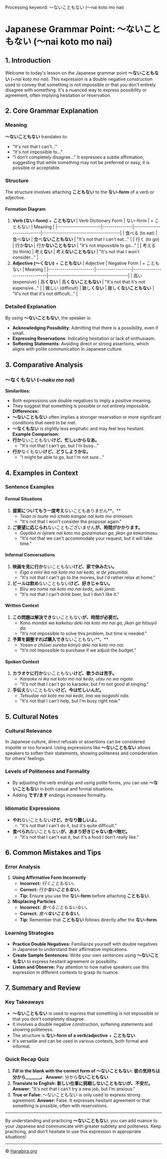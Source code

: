 Processing keyword: ～ないこともない (〜nai koto mo nai)
# Japanese Grammar Point: ～ないこともない (〜nai koto mo nai)

## 1. Introduction
Welcome to today's lesson on the Japanese grammar point **～ないこともない** (*~nai koto mo nai*). This expression is a double negative construction used to convey that something is not impossible or that you don't entirely disagree with something. It's a nuanced way to express possibility or agreement, often implying hesitation or reservation.
## 2. Core Grammar Explanation
### Meaning
**～ないこともない** translates to:
- "It's not that I can't..."
- "It's not impossible to..."
- "I don't completely disagree..."
It expresses a subtle affirmation, suggesting that while something may not be preferred or easy, it is possible or acceptable.
### Structure
The structure involves attaching **こともない** to the **ない-form** of a verb or adjective.
#### Formation Diagram
1. **Verb (ない-form)** + **こともない**
   | Verb Dictionary Form | ない-form     | + こともない               | Meaning                               |
   |----------------------|---------------|---------------------------|---------------------------------------|
   | 食べる (to eat)       | 食べ**ない**    | 食べ**ないこともない**      | "It's not that I can't eat..."        |
   | 行く (to go)         | 行か**ない**    | 行か**ないこともない**      | "It's not impossible to go..."        |
   | 考える (to think)    | 考え**ない**    | 考え**ないこともない**      | "It's not that I won't consider..."   |
2. **Adjective (～くない)** + **こともない**
   | Adjective             | Negative Form    | + こともない                   | Meaning                                |
   |-----------------------|------------------|-------------------------------|----------------------------------------|
   | 高い (expensive)       | 高**くない**      | 高**くないこともない**        | "It's not that it's not expensive..."  |
   | 難しい (difficult)     | 難し**くない**    | 難し**くないこともない**      | "It's not that it's not difficult..."  |
### Detailed Explanation
By using **～ないこともない**, the speaker is:
- **Acknowledging Possibility**: Admitting that there is a possibility, even if small.
- **Expressing Reservations**: Indicating hesitation or lack of enthusiasm.
- **Softening Statements**: Avoiding direct or strong assertions, which aligns with polite communication in Japanese culture.
## 3. Comparative Analysis
### ～なくもない (*~naku mo nai*)
**Similarities:**
- Both expressions use double negatives to imply a positive meaning.
- They suggest that something is possible or not entirely impossible.
**Differences:**
- **～ないこともない** often implies a stronger reservation or more significant conditions that need to be met.
- **～なくもない** is slightly less emphatic and may feel less hesitant.
**Example Comparison:**
- **行か**ないこともない**けど、忙しいからなあ。**
  - "It's not that I can't go, but I'm busy..."
- **行か**なくもない**けど、どうしようかな。**
  - "I might be able to go, but I'm not sure..."
## 4. Examples in Context
### Sentence Examples
#### Formal Situations
1. **提案についてもう一度考え**ないこともありません**。**
   - *Teian ni tsuite mō ichido kangae nai koto mo arimasen.*
   - "It's not that I won't consider the proposal again."
2. **ご要望に応じられ**ないこともございません**が、時間がかかります。**
   - *Goyōbō ni ōjirare nai koto mo gozaimasen ga, jikan ga kakarimasu.*
   - "It's not that we can't accommodate your request, but it will take time."
#### Informal Conversations
1. **映画を見に行か**ないこともない**けど、家で休みたい。**
   - *Eiga o mini ika nai koto mo nai kedo, ie de yasumitai.*
   - "It's not that I can't go to the movies, but I'd rather relax at home."
2. **ビールは飲め**ないこともない**けど、好きじゃない。**
   - *Bīru wa nome nai koto mo nai kedo, suki janai.*
   - "It's not that I can't drink beer, but I don't like it."
#### Written Context
1. **この問題は解決でき**ないこともない**が、時間が必要だ。**
   - *Kono mondai wa kaiketsu deki nai koto mo nai ga, jikan ga hitsuyō da.*
   - "It's not impossible to solve this problem, but time is needed."
2. **予算を調整すれば購入でき**ないこともない**。**
   - *Yosan o chōsei sureba kōnyū deki nai koto mo nai.*
   - "It's not impossible to purchase if we adjust the budget."
#### Spoken Context
1. **カラオケに行か**ないこともない**けど、歌うのは苦手。**
   - *Karaoke ni ika nai koto mo nai kedo, utau no wa nigate.*
   - "It's not that I can't go to karaoke, but I'm not good at singing."
2. **手伝え**ないこともない**けど、今は忙しいんだ。**
   - *Tetsudae nai koto mo nai kedo, ima wa isogashī nda.*
   - "It's not that I can't help, but I'm busy right now."
## 5. Cultural Notes
### Cultural Relevance
In Japanese culture, direct refusals or assertions can be considered impolite or too forward. Using expressions like **～ないこともない** allows speakers to soften their statements, showing politeness and consideration for others' feelings.
### Levels of Politeness and Formality
- By adjusting the verb endings and using polite forms, you can use **～ないこともない** in both casual and formal situations.
- Adding **です/ます** endings increases formality.
### Idiomatic Expressions
- **やれ**ないこともない**けど、かなり難しいよ。**
  - "It's not that I can't do it, but it's quite difficult."
- **食べられ**ないこともない**が、あまり好きじゃない食べ物だ。**
  - "It's not that I can't eat it, but it's a food I don't really like."
## 6. Common Mistakes and Tips
### Error Analysis
1. **Using Affirmative Form Incorrectly**
   - **Incorrect:** *行くこともない。*
   - **Correct:** *行か**ないこともない**。*
   - **Tip:** Ensure you use the **ない-form** before attaching **こともない**.
2. **Misplacing Particles**
   - **Incorrect:** *食べることもないない。*
   - **Correct:** *食べ**ないこともない**。*
   - **Tip:** Remember that **こともない** follows directly after the **ない-form**.
### Learning Strategies
- **Practice Double Negatives:** Familiarize yourself with double negatives in Japanese to understand their affirmative implications.
- **Create Sample Sentences:** Write your own sentences using **～ないこともない** to express hesitant agreement or possibility.
- **Listen and Observe:** Pay attention to how native speakers use this expression in different contexts to grasp its nuance.
## 7. Summary and Review
### Key Takeaways
- **～ないこともない** is used to express that something is not impossible or that you don't completely disagree.
- It involves a double negative construction, softening statements and showing politeness.
- The structure is **ない-form of a verb/adjective** + **こともない**.
- It's versatile and can be used in various contexts, both formal and informal.
### Quick Recap Quiz
1. **Fill in the blank with the correct form of ～ないこともない:**
   **彼の気持ちは分から_______。**
   **Answer:** 分から**ないこともない**
2. **Translate to English:**
   **新しい仕事に挑戦しないこともないが、不安だ。**
   **Answer:** "It's not that I can't try a new job, but I'm anxious."
3. **True or False:** ～ないこともない is only used to express strong agreement.
   **Answer:** False. It expresses hesitant agreement or that something is possible, often with reservations.

---
By understanding and practicing **～ないこともない**, you can add nuance to your Japanese and communicate with greater subtlety and politeness. Keep practicing, and don't hesitate to use this expression in appropriate situations!


---

© [Hanabira.org](https://hanabira.org)
